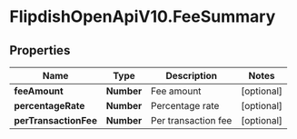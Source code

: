 # FlipdishOpenApiV10.FeeSummary

## Properties
Name | Type | Description | Notes
------------ | ------------- | ------------- | -------------
**feeAmount** | **Number** | Fee amount | [optional] 
**percentageRate** | **Number** | Percentage rate | [optional] 
**perTransactionFee** | **Number** | Per transaction fee | [optional] 


